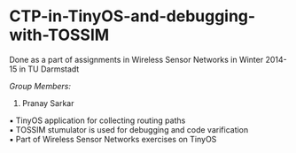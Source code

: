 # CTP-in-TinyOS-and-debugging-with-TOSSIM
Done as a part of assignments in Wireless Sensor Networks in Winter 2014-15 in TU Darmstadt

*Group Members:*  
1. Pranay Sarkar  

▪	TinyOS application for collecting routing paths  
▪	TOSSIM stumulator is used for debugging and code varification  
▪	Part of Wireless Sensor Networks exercises on TinyOS  
